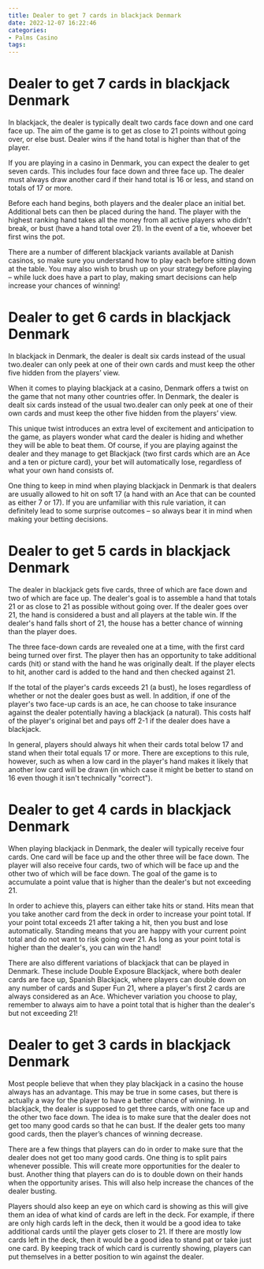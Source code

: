 ```yaml
---
title: Dealer to get 7 cards in blackjack Denmark
date: 2022-12-07 16:22:46
categories:
- Palms Casino
tags:
---
```



#  Dealer to get 7 cards in blackjack Denmark

In blackjack, the dealer is typically dealt two cards face down and one card face up. The aim of the game is to get as close to 21 points without going over, or else bust. Dealer wins if the hand total is higher than that of the player.

If you are playing in a casino in Denmark, you can expect the dealer to get seven cards. This includes four face down and three face up. The dealer must always draw another card if their hand total is 16 or less, and stand on totals of 17 or more.

Before each hand begins, both players and the dealer place an initial bet. Additional bets can then be placed during the hand. The player with the highest ranking hand takes all the money from all active players who didn’t break, or bust (have a hand total over 21). In the event of a tie, whoever bet first wins the pot.

There are a number of different blackjack variants available at Danish casinos, so make sure you understand how to play each before sitting down at the table. You may also wish to brush up on your strategy before playing – while luck does have a part to play, making smart decisions can help increase your chances of winning!

#  Dealer to get 6 cards in blackjack Denmark

In blackjack in Denmark, the dealer is dealt six cards instead of the usual two.dealer can only peek at one of their own cards and must keep the other five hidden from the players’ view.

When it comes to playing blackjack at a casino, Denmark offers a twist on the game that not many other countries offer. In Denmark, the dealer is dealt six cards instead of the usual two.dealer can only peek at one of their own cards and must keep the other five hidden from the players’ view.

This unique twist introduces an extra level of excitement and anticipation to the game, as players wonder what card the dealer is hiding and whether they will be able to beat them. Of course, if you are playing against the dealer and they manage to get Blackjack (two first cards which are an Ace and a ten or picture card), your bet will automatically lose, regardless of what your own hand consists of.

One thing to keep in mind when playing blackjack in Denmark is that dealers are usually allowed to hit on soft 17 (a hand with an Ace that can be counted as either 7 or 17). If you are unfamiliar with this rule variation, it can definitely lead to some surprise outcomes – so always bear it in mind when making your betting decisions.

#  Dealer to get 5 cards in blackjack Denmark

The dealer in blackjack gets five cards, three of which are face down and two of which are face up. The dealer's goal is to assemble a hand that totals 21 or as close to 21 as possible without going over. If the dealer goes over 21, the hand is considered a bust and all players at the table win. If the dealer's hand falls short of 21, the house has a better chance of winning than the player does.

The three face-down cards are revealed one at a time, with the first card being turned over first. The player then has an opportunity to take additional cards (hit) or stand with the hand he was originally dealt. If the player elects to hit, another card is added to the hand and then checked against 21.

If the total of the player's cards exceeds 21 (a bust), he loses regardless of whether or not the dealer goes bust as well. In addition, if one of the player's two face-up cards is an ace, he can choose to take insurance against the dealer potentially having a blackjack (a natural). This costs half of the player's original bet and pays off 2-1 if the dealer does have a blackjack.

In general, players should always hit when their cards total below 17 and stand when their total equals 17 or more. There are exceptions to this rule, however, such as when a low card in the player's hand makes it likely that another low card will be drawn (in which case it might be better to stand on 16 even though it isn't technically "correct").

#  Dealer to get 4 cards in blackjack Denmark

When playing blackjack in Denmark, the dealer will typically receive four cards. One card will be face up and the other three will be face down. The player will also receive four cards, two of which will be face up and the other two of which will be face down. The goal of the game is to accumulate a point value that is higher than the dealer's but not exceeding 21.

In order to achieve this, players can either take hits or stand. Hits mean that you take another card from the deck in order to increase your point total. If your point total exceeds 21 after taking a hit, then you bust and lose automatically. Standing means that you are happy with your current point total and do not want to risk going over 21. As long as your point total is higher than the dealer's, you can win the hand!

There are also different variations of blackjack that can be played in Denmark. These include Double Exposure Blackjack, where both dealer cards are face up, Spanish Blackjack, where players can double down on any number of cards and Super Fun 21, where a player's first 2 cards are always considered as an Ace. Whichever variation you choose to play, remember to always aim to have a point total that is higher than the dealer's but not exceeding 21!

#  Dealer to get 3 cards in blackjack Denmark

Most people believe that when they play blackjack in a casino the house always has an advantage. This may be true in some cases, but there is actually a way for the player to have a better chance of winning. In blackjack, the dealer is supposed to get three cards, with one face up and the other two face down. The idea is to make sure that the dealer does not get too many good cards so that he can bust. If the dealer gets too many good cards, then the player’s chances of winning decrease.

There are a few things that players can do in order to make sure that the dealer does not get too many good cards. One thing is to split pairs whenever possible. This will create more opportunities for the dealer to bust. Another thing that players can do is to double down on their hands when the opportunity arises. This will also help increase the chances of the dealer busting.

Players should also keep an eye on which card is showing as this will give them an idea of what kind of cards are left in the deck. For example, if there are only high cards left in the deck, then it would be a good idea to take additional cards until the player gets closer to 21. If there are mostly low cards left in the deck, then it would be a good idea to stand pat or take just one card. By keeping track of which card is currently showing, players can put themselves in a better position to win against the dealer.
